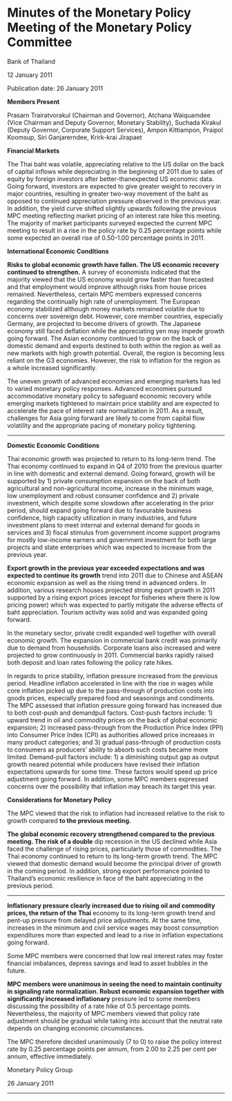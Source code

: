 # Minutes of the Monetary Policy Meeting of the Monetary Policy Committee 

 Bank of Thailand

 12 January 2011

 Publication date: 26 January 2011

**Members Present**

Prasarn Trairatvorakul (Chairman and Governor), Atchana Waiquamdee (Vice Chairman and Deputy
Governor, Monetary Stability), Suchada Kirakul (Deputy Governor, Corporate Support Services),
Ampon Kittiampon, Praipol Koomsup, Siri Ganjarerndee, Krirk-krai Jirapaet

**Financial Markets**

The Thai baht was volatile, appreciating relative to the US dollar on the back of capital inflows while
depreciating in the beginning of 2011 due to sales of equity by foreign investors after better-thanexpected US economic data. Going forward, investors are expected to give greater weight to recovery
in major countries, resulting in greater two-way movement of the baht as opposed to continued
appreciation pressure observed in the previous year. In addition, the yield curve shifted slightly
upwards following the previous MPC meeting reflecting market pricing of an interest rate hike this
meeting. The majority of market participants surveyed expected the current MPC meeting to result in
a rise in the policy rate by 0.25 percentage points while some expected an overall rise of 0.50-1.00
percentage points in 2011.

**International Economic Conditions**

**Risks to global economic growth have fallen. The US economic recovery continued to strengthen.**
A survey of economists indicated that the majority viewed that the US economy would grow faster
than forecasted and that employment would improve although risks from house prices remained.
Nevertheless, certain MPC members expressed concerns regarding the continually high rate of
unemployment. The European economy stabilized although money markets remained volatile due to
concerns over sovereign debt. However, core member countries, especially Germany, are projected to
become drivers of growth. The Japanese economy still faced deflation while the appreciating yen
may impede growth going forward. The Asian economy continued to grow on the back of domestic
demand and exports destined to both within the region as well as new markets with high growth
potential. Overall, the region is becoming less reliant on the G3 economies. However, the risk to
inflation for the region as a whole increased significantly.

The uneven growth of advanced economies and emerging markets has led to varied monetary policy
responses. Advanced economies pursued accommodative monetary policy to safeguard economic
recovery while emerging markets tightened to maintain price stability and are expected to accelerate
the pace of interest rate normalization in 2011. As a result, challenges for Asia going forward are
likely to come from capital flow volatility and the appropriate pacing of monetary policy tightening.


-----

**Domestic Economic Conditions**

Thai economic growth was projected to return to its long-term trend. The Thai economy continued to
expand in Q4 of 2010 from the previous quarter in line with domestic and external demand. Going
forward, growth will be supported by 1) private consumption expansion on the back of both
agricultural and non-agricultural income, increase in the minimum wage, low unemployment and
robust consumer confidence and 2) private investment, which despite some slowdown after
accelerating in the prior period, should expand going forward due to favourable business confidence,
high capacity utilization in many industries, and future investment plans to meet internal and external
demand for goods in services and 3) fiscal stimulus from government income support programs for
mostly low-income earners and government investment for both large projects and state enterprises
which was expected to increase from the previous year.

**Export growth in the previous year exceeded expectations and was expected to continue its growth**
trend into 2011 due to Chinese and ASEAN economic expansion as well as the rising trend in
advanced orders. In addition, various research houses projected strong export growth in 2011
supported by a rising export prices (except for fisheries where there is low pricing power) which was
expected to partly mitigate the adverse effects of baht appreciation. Tourism activity was solid and
was expanded going forward.

In the monetary sector, private credit expanded well together with overall economic growth. The
expansion in commercial bank credit was primarily due to demand from households. Corporate loans
also increased and were projected to grow continuously in 2011. Commercial banks rapidly raised
both deposit and loan rates following the policy rate hikes.

In regards to price stability, inflation pressure increased from the previous period. Headline inflation
accelerated in line with the rise in wages while core inflation picked up due to the pass-through of
production costs into goods prices, especially prepared food and seasonings and condiments. The
MPC assessed that inflation pressure going forward has increased due to both cost-push and demandpull factors. Cost-push factors include: 1) upward trend in oil and commodity prices on the back of
global economic expansion; 2) increased pass-through from the Production Price Index (PPI) into
Consumer Price Index (CPI) as authorities allowed price increases in many product categories; and 3)
gradual pass-through of production costs to consumers as producers’ ability to absorb such costs
became more limited. Demand-pull factors include: 1) a diminishing output gap as output growth
neared potential while producers have revised their inflation expectations upwards for some time.
These factors would speed up price adjustment going forward. In addition, some MPC members
expressed concerns over the possibility that inflation may breach its target this year.

**Considerations for Monetary Policy**

The MPC viewed that the risk to inflation had increased relative to the risk to growth compared
**to the previous meeting.**

**The global economic recovery strengthened compared to the previous meeting. The risk of a double**
dip recession in the US declined while Asia faced the challenge of rising prices, particularly those of
commodities. The Thai economy continued to return to its long-term growth trend. The MPC
viewed that domestic demand would become the principal driver of growth in the coming period. In
addition, strong export performance pointed to Thailand’s economic resilience in face of the baht
appreciating in the previous period.


-----

**Inflationary pressure clearly increased due to rising oil and commodity prices, the return of the Thai**
economy to its long-term growth trend and pent-up pressure from delayed price adjustments. At the
same time, increases in the minimum and civil service wages may boost consumption expenditures
more than expected and lead to a rise in inflation expectations going forward.

Some MPC members were concerned that low real interest rates may foster financial imbalances,
depress savings and lead to asset bubbles in the future.

**MPC members were unanimous in seeing the need to maintain continuity in signaling rate**
**normalization. Robust economic expansion together with significantly increased inflationary**
pressure led to some members discussing the possibility of a rate hike of 0.5 percentage points.
Nevertheless, the majority of MPC members viewed that policy rate adjustment should be gradual
while taking into account that the neutral rate depends on changing economic circumstances.

The MPC therefore decided unanimously (7 to 0) to raise the policy interest rate by 0.25 percentage
points per annum, from 2.00 to 2.25 per cent per annum, effective immediately.

Monetary Policy Group

26 January 2011


-----

